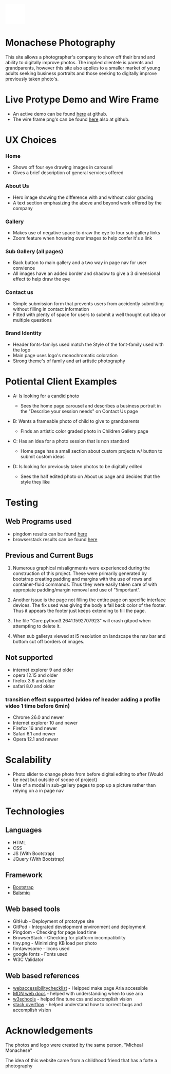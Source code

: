 ![Monachese Photography](assets/images/logo.png "Monachese Photography")

# Monachese Photography

This site allows a photographer's company to show off their brand and ability to digitally improve photos. The implied clientele is parents and grandparents, however this site
also applies to a smaller market of young adults seeking business portraits and those seeking to digitally improve previously taken photo's.

# Live Protype Demo and Wire Frame

+ An active demo can be found [here](https://richardaeld.github.io/MonaMemorabilia/ "Web Page") at github. 
+ The wire frame png's can be found [here](https://github.com/Richardaeld/MonaMemorabilia/tree/master/assets/wireframe "Wire Frame") also at github.

# UX Choices

### Home

+ Shows off four eye drawing images in carousel
+ Gives a brief description of general services offered

### About Us

+ Hero image showing the difference with and without color grading
+ A text section emphasizing the above and beyond work offered by the company 

### Gallery

+ Makes use of negative space to draw the eye to four sub gallery links
+ Zoom feature when hovering over images to help confer it's a link

### Sub Gallery (all pages)

+ Back button to main gallery and a two way in page nav for user convience
+ All images have an added border and shadow to give a 3 dimensional effect to help draw the eye

### Contact us

+ Simple submission form that prevents users from accidently submitting without filling in contact information
+ Fitted with plenty of space for users to submit a well thought out idea or multiple questions

### Brand Identity

+ Header fonts-familys used match the Style of the font-family used with the logo
+ Main page uses logo's monochromatic coloration
+ Strong theme's of family and art artistic photography 

# Potiental Client Examples

+ A: Is looking for a candid photo
    + Sees the home page carousel and describes a business portrait in the "Describe your session needs" on Contact Us page

+ B: Wants a frameable photo of child to give to grandparents  
    + Finds an artistic color graded photo in Children Gallery page 

+ C: Has an idea for a photo session that is non standard
    + Home page has a small section about custom projects w/ button to submit custom ideas

+ D: Is looking for previously taken photos to be digitally edited
    + Sees the half edited photo on About us page and decides that the style they like

# Testing
## Web Programs used
+ pingdom results can be found [here](https://github.com/Richardaeld/MonaMemorabilia/tree/master/assets/pingdom)
+ browserstack results can be found [here](https://github.com/Richardaeld/MonaMemorabilia/tree/master/assets/browserstack)

## Previous and Current Bugs
1. Numerous graphical misalignments were experienced during the construction of this project.  These were primarily generated by bootstrap creating padding and margins with 
the use of rows and container-fluid commands. Thus they were easily taken care of with appropiate padding/margin removal and use of "!important".  

2. Another issue is the page not filling the entire page on specific interface devices. The fix used was giving the body a fall back color of the footer. Thus it appears the
footer just keeps extending to fill the page. 

3. The file "Core.python3.2641.1592707923" will crash gitpod when attempting to delete it.

4. When sub gallerys viewed at i5 resolution on landscape the nav bar and bottom cut off borders of images.

## Not supported 
+ internet explorer 9 and older
+ opera 12.15 and older
+ firefox 3.6 and older
+ safari 8.0 and older

### transition effect supported (video ref header adding a profile video 1 time before 6min)
+ Chrome 26.0 and newer
+ Internet explorer 10 and newer
+ Firefox 16 and newer
+ Safari 6.1 and newer
+ Opera 12.1 and newer



# Scalability 

+ Photo slider to change photo from before digital editing to after (Would be neat but outside of scope of project)
+ Use of a modal in sub-gallery pages to pop up a picture rather than relying on a in page nav 

# Technologies

## Languages 
+ HTML
+ CSS
+ JS (With Bootstrap)
+ JQuery (With Bootstrap)

## Framework
+ [Bootstrap](https://getbootstrap.com/) 
+ [Balsmiq](https://balsamiq.com/)

## Web based tools

+ GitHub - Deployment of prototype site
+ GitPod - Integrated development environment and deployment
+ Pingdom - Checking for page load time
+ BrowserStack - Checking for platform incompatibility
+ tiny.png - Minimizing KB load per photo
+ fontawesome - Icons used
+ google fonts - Fonts used 
+ W3C Validator 

## Web based references

+ [webaccessibilitychecklist](http://webaccessibilitychecklist.com/) - Helpped make page Aria accessible
+ [MDN web docs](https://developer.mozilla.org/en-US/docs/Learn/Accessibility/What_is_accessibility) -  helped with understanding when to use aria
+ [w3schools](https://www.w3schools.com/) - helped fine tune css and accomplish vision
+ [stack overflow](https://stackoverflow.com/) - helped understand how to correct bugs and accomplish vision


# Acknowledgements 

The photos and logo were created by the same person, "Micheal Monachese" 

The idea of this website came from a childhood friend that has a forte a photography






